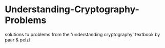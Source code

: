 # Understanding-Cryptography-Problems
solutions to problems from the 'understanding cryptography' textbook by paar &amp; pelzl
